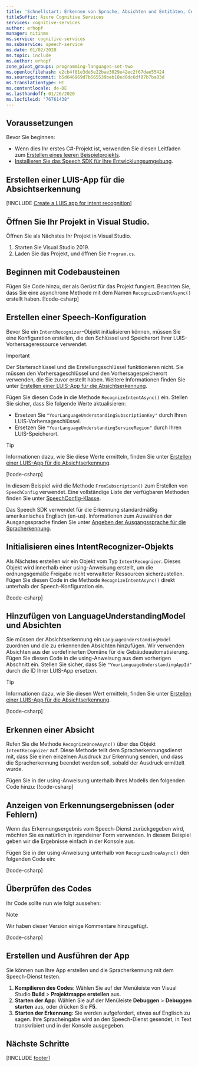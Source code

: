 ```yaml
---
title: 'Schnellstart: Erkennen von Sprache, Absichten und Entitäten, C# – Speech-Dienst'
titleSuffix: Azure Cognitive Services
services: cognitive-services
author: erhopf
manager: nitinme
ms.service: cognitive-services
ms.subservice: speech-service
ms.date: 01/02/2020
ms.topic: include
ms.author: erhopf
zone_pivot_groups: programming-languages-set-two
ms.openlocfilehash: e2cb4f81e3de5e22bae3029e42ec2f67dae55424
ms.sourcegitcommit: b5d646969d7b665539beb18ed0dc6df87b7ba83d
ms.translationtype: HT
ms.contentlocale: de-DE
ms.lasthandoff: 01/26/2020
ms.locfileid: "76761438"
---
```

## <a name="prerequisites"></a>Voraussetzungen

Bevor Sie beginnen:

* Wenn dies Ihr erstes C#-Projekt ist, verwenden Sie diesen Leitfaden zum <a href="~/articles/cognitive-services/Speech-Service/quickstarts/create-project.md?tabs=dotnet" target="_blank">Erstellen eines leeren Beispielprojekts</a>.
* <a href="~/articles/cognitive-services/Speech-Service/quickstarts/setup-platform.md?tabs=dotnet" target="_blank">Installieren Sie das Speech SDK für Ihre Entwicklungsumgebung</a>.

## <a name="create-a-luis-app-for-intent-recognition"></a>Erstellen einer LUIS-App für die Absichtserkennung

[!INCLUDE [Create a LUIS app for intent recognition](../luis-sign-up.md)]

## <a name="open-your-project-in-visual-studio"></a>Öffnen Sie Ihr Projekt in Visual Studio.

Öffnen Sie als Nächstes Ihr Projekt in Visual Studio.

1. Starten Sie Visual Studio 2019.
2. Laden Sie das Projekt, und öffnen Sie `Program.cs`.

## <a name="start-with-some-boilerplate-code"></a>Beginnen mit Codebausteinen

Fügen Sie Code hinzu, der als Gerüst für das Projekt fungiert. Beachten Sie, dass Sie eine asynchrone Methode mit dem Namen `RecognizeIntentAsync()` erstellt haben.
[!code-csharp[](~/samples-cognitive-services-speech-sdk/quickstart/csharp/dotnet/intent-recognition/helloworld/Program.cs?range=7-17,77-86)]

## <a name="create-a-speech-configuration"></a>Erstellen einer Speech-Konfiguration

Bevor Sie ein `IntentRecognizer`-Objekt initialisieren können, müssen Sie eine Konfiguration erstellen, die den Schlüssel und Speicherort Ihrer LUIS-Vorhersageressource verwendet.

> [!IMPORTANT]
> Der Starterschlüssel und die Erstellungsschlüssel funktionieren nicht. Sie müssen den Vorhersageschlüssel und den Vorhersagespeicherort verwenden, die Sie zuvor erstellt haben. Weitere Informationen finden Sie unter [Erstellen einer LUIS-App für die Absichtserkennung](#create-a-luis-app-for-intent-recognition).

Fügen Sie diesen Code in die Methode `RecognizeIntentAsync()` ein. Stellen Sie sicher, dass Sie folgende Werte aktualisieren:

* Ersetzen Sie `"YourLanguageUnderstandingSubscriptionKey"` durch Ihren LUIS-Vorhersageschlüssel.
* Ersetzen Sie `"YourLanguageUnderstandingServiceRegion"` durch Ihren LUIS-Speicherort.

>[!TIP]
> Informationen dazu, wie Sie diese Werte ermitteln, finden Sie unter [Erstellen einer LUIS-App für die Absichtserkennung](#create-a-luis-app-for-intent-recognition).

[!code-csharp[](~/samples-cognitive-services-speech-sdk/quickstart/csharp/dotnet/intent-recognition/helloworld/Program.cs?range=26)]

In diesem Beispiel wird die Methode `FromSubscription()` zum Erstellen von `SpeechConfig` verwendet. Eine vollständige Liste der verfügbaren Methoden finden Sie unter [SpeechConfig-Klasse](https://docs.microsoft.com/dotnet/api/microsoft.cognitiveservices.speech.speechconfig?view=azure-dotnet).

Das Speech SDK verwendet für die Erkennung standardmäßig amerikanisches Englisch (en-us). Informationen zum Auswählen der Ausgangssprache finden Sie unter [Angeben der Ausgangssprache für die Spracherkennung](../../../../how-to-specify-source-language.md).

## <a name="initialize-an-intentrecognizer"></a>Initialisieren eines IntentRecognizer-Objekts

Als Nächstes erstellen wir ein Objekt vom Typ `IntentRecognizer`. Dieses Objekt wird innerhalb einer using-Anweisung erstellt, um die ordnungsgemäße Freigabe nicht verwalteter Ressourcen sicherzustellen. Fügen Sie diesen Code in die Methode `RecognizeIntentAsync()` direkt unterhalb der Speech-Konfiguration ein.

[!code-csharp[](~/samples-cognitive-services-speech-sdk/quickstart/csharp/dotnet/intent-recognition/helloworld/Program.cs?range=29-30,76)]

## <a name="add-a-languageunderstandingmodel-and-intents"></a>Hinzufügen von LanguageUnderstandingModel und Absichten

Sie müssen der Absichtserkennung ein `LanguageUnderstandingModel` zuordnen und die zu erkennenden Absichten hinzufügen. Wir verwenden Absichten aus der vordefinierten Domäne für die Gebäudeautomatisierung. Fügen Sie diesen Code in die using-Anweisung aus dem vorherigen Abschnitt ein. Stellen Sie sicher, dass Sie `"YourLanguageUnderstandingAppId"` durch die ID Ihrer LUIS-App ersetzen.

>[!TIP]
> Informationen dazu, wie Sie diesen Wert ermitteln, finden Sie unter [Erstellen einer LUIS-App für die Absichtserkennung](#create-a-luis-app-for-intent-recognition).

[!code-csharp[](~/samples-cognitive-services-speech-sdk/quickstart/csharp/dotnet/intent-recognition/helloworld/Program.cs?range=33-35)]

## <a name="recognize-an-intent"></a>Erkennen einer Absicht

Rufen Sie die Methode `RecognizeOnceAsync()` über das Objekt `IntentRecognizer` auf. Diese Methode teilt dem Spracherkennungsdienst mit, dass Sie einen einzelnen Ausdruck zur Erkennung senden, und dass die Spracherkennung beendet werden soll, sobald der Ausdruck ermittelt wurde.

Fügen Sie in der using-Anweisung unterhalb Ihres Modells den folgenden Code hinzu: [!code-csharp[](~/samples-cognitive-services-speech-sdk/quickstart/csharp/dotnet/intent-recognition/helloworld/Program.cs?range=46)]

## <a name="display-recognition-results-or-errors"></a>Anzeigen von Erkennungsergebnissen (oder Fehlern)

Wenn das Erkennungsergebnis vom Speech-Dienst zurückgegeben wird, möchten Sie es natürlich in irgendeiner Form verwenden. In diesem Beispiel geben wir die Ergebnisse einfach in der Konsole aus.

Fügen Sie in der using-Anweisung unterhalb von `RecognizeOnceAsync()` den folgenden Code ein:

[!code-csharp[](~/samples-cognitive-services-speech-sdk/quickstart/csharp/dotnet/intent-recognition/helloworld/Program.cs?range=49-75)]

## <a name="check-your-code"></a>Überprüfen des Codes

Ihr Code sollte nun wie folgt aussehen:  

> [!NOTE]
> Wir haben dieser Version einige Kommentare hinzugefügt.

[!code-csharp[](~/samples-cognitive-services-speech-sdk/quickstart/csharp/dotnet/intent-recognition/helloworld/Program.cs?range=7-86)]

## <a name="build-and-run-your-app"></a>Erstellen und Ausführen der App

Sie können nun Ihre App erstellen und die Spracherkennung mit dem Speech-Dienst testen.

1. **Kompilieren des Codes**: Wählen Sie auf der Menüleiste von Visual Studio **Build** > **Projektmappe erstellen** aus.
2. **Starten der App**: Wählen Sie auf der Menüleiste **Debuggen** > **Debuggen starten** aus, oder drücken Sie **F5**.
3. **Starten der Erkennung**: Sie werden aufgefordert, etwas auf Englisch zu sagen. Ihre Spracheingabe wird an den Speech-Dienst gesendet, in Text transkribiert und in der Konsole ausgegeben.

## <a name="next-steps"></a>Nächste Schritte

[!INCLUDE [footer](./footer.md)]
